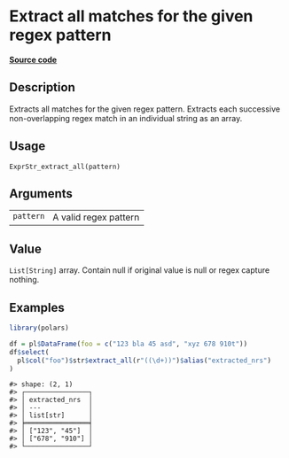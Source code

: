 

# Extract all matches for the given regex pattern

[**Source code**](https://github.com/pola-rs/r-polars/tree/main/R/expr__string.R#L659)

## Description

Extracts all matches for the given regex pattern. Extracts each
successive non-overlapping regex match in an individual string as an
array.

## Usage

<pre><code class='language-R'>ExprStr_extract_all(pattern)
</code></pre>

## Arguments

<table>
<tr>
<td style="white-space: nowrap; font-family: monospace; vertical-align: top">
<code id="ExprStr_extract_all_:_pattern">pattern</code>
</td>
<td>
A valid regex pattern
</td>
</tr>
</table>

## Value

<code>List\[String\]</code> array. Contain null if original value is
null or regex capture nothing.

## Examples

``` r
library(polars)

df = pl$DataFrame(foo = c("123 bla 45 asd", "xyz 678 910t"))
df$select(
  pl$col("foo")$str$extract_all(r"((\d+))")$alias("extracted_nrs")
)
```

    #> shape: (2, 1)
    #> ┌────────────────┐
    #> │ extracted_nrs  │
    #> │ ---            │
    #> │ list[str]      │
    #> ╞════════════════╡
    #> │ ["123", "45"]  │
    #> │ ["678", "910"] │
    #> └────────────────┘
